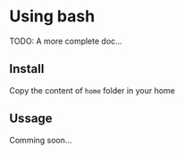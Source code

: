 # Using bash
TODO: A more complete doc...

## Install
Copy the content of `home` folder in your home

## Ussage
Comming soon...
